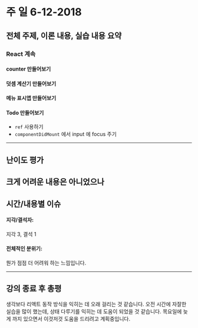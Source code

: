 # 주 일 6-12-2018

## 전체 주제, 이론 내용, 실습 내용 요약

### React 계속

#### counter 만들어보기

#### 덧셈 계산기 만들어보기

#### 메뉴 표시앱 만들어보기

#### Todo 만들어보기

- `ref` 사용하기
- `componentDidMount` 에서 input 에 focus 주기

---

## 난이도 평가

## 크게 어려운 내용은 아니었으나

## 시간/내용별 이슈

#### 지각/결석자:

지각 3, 결석 1

#### 전체적인 분위기:

뭔가 점점 더 어려워 하는 느낌입니다.

---

## 강의 종료 후 총평

생각보다 리액트 동작 방식을 익히는 데 오래 걸리는 것 같습니다. 오전 시간에 자잘한 실습을 많이 했는데, 상태 다루기를 익히는 데 도움이 되었을 것 같습니다. 목요일에 늦게 까지 있으면서 이것저것 도움을 드리려고 계획중입니다.
